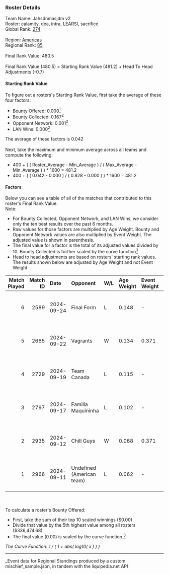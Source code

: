 ### Roster Details<br />
Team Name: Jahsdnmasjdm v2<br />
Roster: calamity, dea, intra, LEARSI, sacrifice<br />
Global Rank: [274](../../standings_global_2025_03_01.md)<br />
<br />
Region: [Americas]( ../../standings_americas_2025_03_01.md)<br />
Regional Rank: [85]( ../../standings_americas_2025_03_01.md)<br />
<br />
Final Rank Value:  480.5<br />
<br />
Final Rank Value (480.5) = Starting Rank Value (481.2) + Head To Head Adjustments (-0.7)<br />

#### Starting Rank Value<br />
To figure out a rosters's Starting Rank Value, first take the average of these four factors:<br />
- Bounty Offered: 0.000[<sup>1</sup>](#table2)
- Bounty Collected: 0.167[<sup>2</sup>](#table1)
- Opponent Network: 0.001[<sup>2</sup>](#table1)
- LAN Wins: 0.000[<sup>2</sup>](#table1)

The average of these factors is 0.042<br />
<br />
Next, take the maximum and minimum average across all teams and compute the following:<br />
- 400 + ( ( Roster_Average - Min_Average ) / ( Max_Average - Min_Average ) ) * 1600 = 481.2
- 400 + ( ( 0.042 - 0.000 ) / ( 0.828 - 0.000 ) ) * 1600 = 481.2


#### Factors<br />
Below you can see a table of all of the matches that contributed to this roster's Final Rank Value.<br />
Note:<br />

- For Bounty Collected, Opponent Network, and LAN Wins, we consider only the ten best results over the past 6 months.
- Raw values for those factors are multiplied by Age Weight. Bounty and Opponent Network values are also multiplied by Event Weight. The adjusted value is shown in parenthesis.
- The final value for a factor is the total of its adjusted values divided by 10. Bounty Collected is further scaled by the curve function[<sup>3</sup>](#curveFunction)
- Head to head adjustments are based on rosters' starting rank values. The results shown below are adjusted by Age Weight and not Event Weight
<span id="table1"></span><br />


| Match Played | Match ID | Date       | Opponent                  | W/L | Age Weight | Event Weight | Bounty Collected | Opponent Network | LAN Wins  | H2H Adj. | Roster                                  |
| -: | -: | :- | :- | :- | :- | :- | :- | :- | :- | -: | :- |
|            6 |     2589 | 2024-09-24 | Final Form                | L   | 0.148      | -            | -                | -                | -         |    -2.21 | cypress, intra, LEARSI, raw1, sacrifice |
|            5 |     2665 | 2024-09-22 | Vagrants                  | W   | 0.134      | 0.371        | 0.001 (0.000)    | 0.174 (0.009)    | 0 (0.000) |     3.02 | calamity, dea, intra, LEARSI, sacrifice |
|            4 |     2729 | 2024-09-19 | Team Canada               | L   | 0.115      | -            | -                | -                | -         |    -1.53 | cypress, intra, LEARSI, raw1, sacrifice |
|            3 |     2797 | 2024-09-17 | Familia Maquininha        | L   | 0.102      | -            | -                | -                | -         |    -0.86 | cypress, intra, LEARSI, raw1, sacrifice |
|            2 |     2935 | 2024-09-12 | Chill Guys                | W   | 0.068      | 0.371        | 0.002 (0.000)    | 0.173 (0.004)    | 0 (0.000) |     1.50 | cypress, intra, LEARSI, raw1, sacrifice |
|            1 |     2966 | 2024-09-11 | Undefined (American team) | L   | 0.062      | -            | -                | -                | -         |    -0.63 | calamity, cypress, intra, LEARSI, raw1  |

<br />
<span id="table2"></span><br />
To calculate a roster's Bounty Offered:<br />

- First, take the sum of their top 10 scaled winnings ($0.00)
- Divide that value by the 5th highest value among all rosters ($336,474.68)
- The final value (0.00) is scaled by the curve function.[<sup>3</sup>](#curveFunction)

<span id="curveFunction"></span>_The Curve Function: 1 / ( 1 + abs( log10( x ) ) )_<br />

---
_Event data for Regional Standings produced by a custom mischief_sample.json, in tandem with the liquipedia.net API<br />
